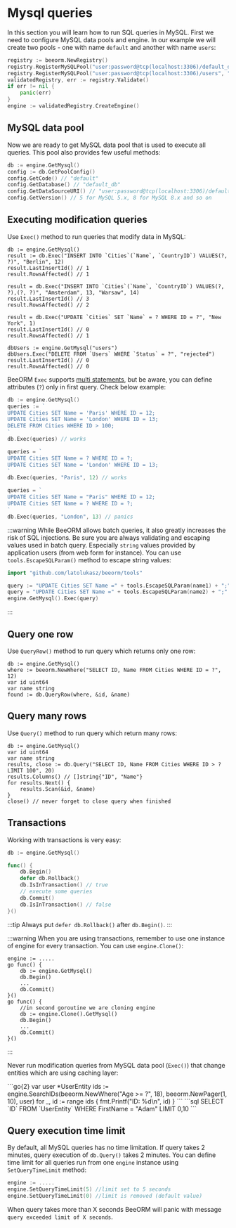 # Mysql queries

In this section you will learn how to run SQL queries in MySQL.
First we need to configure MySQL data pools and engine. In our example
we will create two pools - one with name `default` and another with name `users`:

```go
registry := beeorm.NewRegistry()
registry.RegisterMySQLPool("user:password@tcp(localhost:3306)/default_db")
registry.RegisterMySQLPool("user:password@tcp(localhost:3306)/users", "users")
validatedRegistry, err := registry.Validate()
if err != nil {
    panic(err)
}
engine := validatedRegistry.CreateEngine()
```

## MySQL data pool

Now we are ready to get MySQL data pool that is used to execute all queries.
This pool also provides few useful methods:

```go
db := engine.GetMysql()
config := db.GetPoolConfig()
config.GetCode() // "default"
config.GetDatabase() // "default_db"
config.GetDataSourceURI() // "user:password@tcp(localhost:3306)/default_db"
config.GetVersion() // 5 for MySQL 5.x, 8 for MySQL 8.x and so on
```

## Executing modification queries

Use ``Exec()`` method to run queries that modify data in MySQL:

```go{2,6,10,15}
db := engine.GetMysql()
result := db.Exec("INSERT INTO `Cities`(`Name`, `CountryID`) VALUES(?, ?)", "Berlin", 12)
result.LastInsertId() // 1
result.RowsAffected() // 1

result = db.Exec("INSERT INTO `Cities`(`Name`, `CountryID`) VALUES(?, ?),(?, ?)", "Amsterdam", 13, "Warsaw", 14)
result.LastInsertId() // 3
result.RowsAffected() // 2

result = db.Exec("UPDATE `Cities` SET `Name` = ? WHERE ID = ?", "New York", 1)
result.LastInsertId() // 0
result.RowsAffected() // 1

dbUsers := engine.GetMysql("users")
dbUsers.Exec("DELETE FROM `Users` WHERE `Status` = ?", "rejected")
result.LastInsertId() // 0
result.RowsAffected() // 0
```


BeeORM `Exec` supports [multi statements](https://github.com/go-sql-driver/mysql#multistatements),
but be aware, you can define attributes (`?`) only in first query. Check below example: 

```go
db := engine.GetMysql()
queries := `
UPDATE Cities SET Name = 'Paris' WHERE ID = 12;
UPDATE Cities SET Name = 'London' WHERE ID = 13;
DELETE FROM Cities WHERE ID > 100;
`
db.Exec(queries) // works

queries = `
UPDATE Cities SET Name = ? WHERE ID = ?;
UPDATE Cities SET Name = 'London' WHERE ID = 13;
`
db.Exec(queries, "Paris", 12) // works

queries = `
UPDATE Cities SET Name = "Paris" WHERE ID = 12;
UPDATE Cities SET Name = ? WHERE ID = ?;
`
db.Exec(queries, "London", 13) // panics
```

:::warning
While BeeORM allows batch queries, it also greatly increases the risk of SQL injections.
Be sure you are always validating and escaping values used in batch query. Especially
`string` values provided by application users (from web form for instance). You can use
``tools.EscapeSQLParam()`` method to escape string values:

```go
import "github.com/latolukasz/beeorm/tools"

query := "UPDATE Cities SET Name =" + tools.EscapeSQLParam(name1) + ";"
query = "UPDATE Cities SET Name =" + tools.EscapeSQLParam(name2) + ";"
engine.GetMysql().Exec(query)
```
:::

## Query one row

Use ``QueryRow()`` method to run query which returns only one row:

```go{5}
db := engine.GetMysql()
where := beeorm.NewWhere("SELECT ID, Name FROM Cities WHERE ID = ?", 12)
var id uint64
var name string
found := db.QueryRow(where, &id, &name)
```

## Query many rows

Use ``Query()`` method to run query which return many rows:

```go{4}
db := engine.GetMysql()
var id uint64
var name string
results, close := db.Query("SELECT ID, Name FROM Cities WHERE ID > ? LIMIT 100", 20)
results.Columns() // []string{"ID", "Name"}
for results.Next() {
    results.Scan(&id, &name)
}
close() // never forget to close query when finished
```

## Transactions

Working with transactions is very easy:

```go
db := engine.GetMysql()

func() {
    db.Begin() 
    defer db.Rollback()
    db.IsInTransaction() // true
    // execute some queries
    db.Commit()
    db.IsInTransaction() // false
}()
```

:::tip
Always put `defer db.Rollback()` after `db.Begin()`.
:::

:::warning
When you are using transactions, remember to use one instance of engine for every transaction.
You can use `engine.Clone()`:

```go{10}
engine := .....
go func() {
    db := engine.GetMysql()
    db.Begin()
    ...
    db.Commit()
}()
go func() {
    //in second goroutine we are cloning engine
    db := engine.Clone().GetMysql()
    db.Begin()
    ...
    db.Commit()
}()
```
:::

Never run modification queries from MySQL data pool (`Exec()`) that
change entities which are using caching layer:

<code-group>
<code-block title="code">
```go{2}
var user *UserEntity
ids := engine.SearchIDs(beeorm.NewWhere("Age >= ?", 18), beeorm.NewPager(1, 10), user)
for _, id := range ids {
    fmt.Printf("ID: %d\n", id)
}
```
</code-block>

<code-block title="sql">
```sql
SELECT `ID` FROM `UserEntity` WHERE FirstName = "Adam" LIMIT 0,10
```
</code-block>
</code-group>

## Query execution time limit

By default, all MySQL queries has no time limitation. If query takes 2 minutes, 
query execution of `db.Query()` takes 2 minutes. You can define time limit for all queries
run from one `engine` instance using `SetQueryTimeLimit` method:

```go
engine := .....
engine.SetQueryTimeLimit(5) //limit set to 5 seconds
engine.SetQueryTimeLimit(0) //limit is removed (default value)
```

When query takes more than X seconds BeeORM will panic with message `query exceeded limit of X seconds`.
